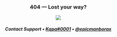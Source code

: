 <div align="center">

### **404 — Lost your way?**

![](https://cdn.discordapp.com/attachments/711225037738213446/939511902147592202/mona-loading-dark.gif)
  
##### <em>Contact Support • [Kqpa#0001](https://discord.com/users/419181431512891413) • [@epicmanborax](https://twitter.com/@epicmanborax)</em>

</div>
  
<!--

![](https://cdn.discordapp.com/attachments/711225037738213446/914101043892219904/mona-whisper.gif)

### Hi there 👋

**Kqpa/kqpa** is a ✨ _special_ ✨ repository because its `README.md` (this file) appears on your GitHub profile.

Here are some ideas to get you started:

- 🔭 I’m currently working on ...
- 🌱 I’m currently learning ...
- 👯 I’m looking to collaborate on ...
- 🤔 I’m looking for help with ...
- 💬 Ask me about ...
- 📫 How to reach me: ...
- 😄 Pronouns: ...
- ⚡ Fun fact: ...
-->
